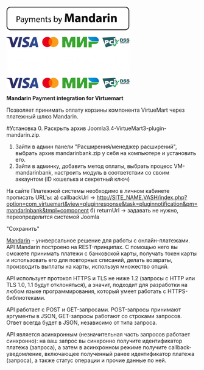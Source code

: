 ![Mandarin.io](../../../../assets/images/Payments_by_color.png#gh-light-mode-only)
![Mandarin.io](../../../../assets/images/Payments_by_color_bl.png#gh-dark-mode-only)

<b>Mandarin Payment integration for Virtuemart</b>

Позволяет принимать оплату корзины компонента VirtueMart через платежный шлюз Mandarin.

#Установка
0. Раскрыть архив Joomla3.4-VirtueMart3-plugin-mandarin.zip.
1. Зайти в админ панели "Расширения/менеджер расширений", выбрать архив mandarinbank.zip у себя на компьютере и установить его.
2. Зайти в админку, добавить метод оплаты, выбрать процесс VM-mandarinbank, настроить модуль в соответствии со своим аккаунтом (ID кошелька и секретный ключ)

На сайте Платежной системы необходимо в личном кабинете прописать URL'ы:
a) callbackUrl -> http://SITE_NAME.VASH/index.php?option=com_virtuemart&view=pluginresponse&task=pluginnotification&pm=mandarinbank&tmpl=component
б) returnUrl  -> задавать не нужно, переопределится системой Joomla

"Сохранить"

[Mandarin](https://mandarin.io) – универсальное решение для работы с онлайн-платежами. API Mandarin построено на REST-принципах. С помощью него вы сможете принимать платежи с банковской карты, получать токен карты и использовать его для повторных списаний, делать возвраты, производить выплаты на карты, используя множество опций.

API использует протокол HTTPS и TLS не ниже 1.2 (запросы с HTTP или TLS 1.0, 1.1 будут отклоняться), а значит, подходит для разработки на любом языке программирования, который умеет работать с HTTPS-библиотеками.

API работает с POST и GET-запросами. POST-запросы принимают аргументы в JSON, GET-запросы работают со строками запросов. Ответ всегда будет в JSON, независимо от типа запроса.

API является асинхронным (незначительная часть запросов работает синхронно): на ваш запрос вы синхронно получите идентификатор платежа (запроса), а затем в асинхронном режиме получите callback-уведомление, включающее полученный ранее идентификатор платежа (запроса), а также статус операции и прочие данные по ней.
